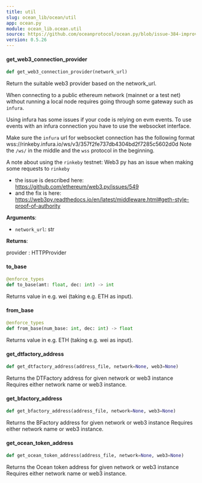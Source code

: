 ```yaml
---
title: util
slug: ocean_lib/ocean/util
app: ocean.py
module: ocean_lib.ocean.util
source: https://github.com/oceanprotocol/ocean.py/blob/issue-384-improve-docs/ocean_lib/ocean/util.py
version: 0.5.26
---
```

#### get\_web3\_connection\_provider

```python
def get_web3_connection_provider(network_url)
```

Return the suitable web3 provider based on the network_url.

When connecting to a public ethereum network (mainnet or a test net) without
running a local node requires going through some gateway such as `infura`.

Using infura has some issues if your code is relying on evm events.
To use events with an infura connection you have to use the websocket interface.

Make sure the `infura` url for websocket connection has the following format
wss://rinkeby.infura.io/ws/v3/357f2fe737db4304bd2f7285c5602d0d
Note the `/ws/` in the middle and the `wss` protocol in the beginning.

A note about using the `rinkeby` testnet:
Web3 py has an issue when making some requests to `rinkeby`
- the issue is described here: https://github.com/ethereum/web3.py/issues/549
- and the fix is here: https://web3py.readthedocs.io/en/latest/middleware.html#geth-style-proof-of-authority

**Arguments**:

- `network_url`: str

**Returns**:

provider : HTTPProvider

#### to\_base

```python
@enforce_types
def to_base(amt: float, dec: int) -> int
```

Returns value in e.g. wei (taking e.g. ETH as input).

#### from\_base

```python
@enforce_types
def from_base(num_base: int, dec: int) -> float
```

Returns value in e.g. ETH (taking e.g. wei as input).

#### get\_dtfactory\_address

```python
def get_dtfactory_address(address_file, network=None, web3=None)
```

Returns the DTFactory address for given network or web3 instance
Requires either network name or web3 instance.

#### get\_bfactory\_address

```python
def get_bfactory_address(address_file, network=None, web3=None)
```

Returns the BFactory address for given network or web3 instance
Requires either network name or web3 instance.

#### get\_ocean\_token\_address

```python
def get_ocean_token_address(address_file, network=None, web3=None)
```

Returns the Ocean token address for given network or web3 instance
Requires either network name or web3 instance.

